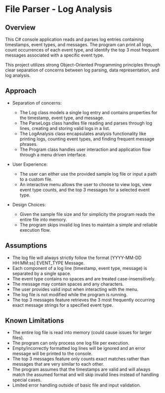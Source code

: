 # File Parser - Log Analysis

## Overview

This C# console application reads and parses log entries containing timestamps, event types, and messages. The program can print all logs, count occurrences of each event type, and identify the top 3 most frequent messages associated with a specific event type.

This project utilizes strong Object-Oriented Programming principles through clear separation of concerns between log parsing, data representation, and log analysis.

## Approach

- Separation of concerns:
  - The Log class models a single log entry and contains properties for the timestamp, event type, and message.
  - The ParseLogs class handles file reading and parses through log lines, creating and storing valid logs in a list.
  - The LogAnalysis class encapsulates analysis functionality like printing logs, counting event types, and finding frequent message phrases.
  - The Program class handles user interaction and application flow through a menu driven interface.
 
- User Experience:
  - The user can either use the provided sample log file or input a path to a custom file.
  - An interactive menu allows the user to choose to view logs, view event type counts, and the top 3 messages for a selected event type.

 - Design Choices:
    - Given the sample file size and for simplicity the program reads the entire file into memory.
    - The program skips invalid log lines to maintain a simple and reliable execution flow.

## Assumptions

- The log file will always strictly follow the format [YYYY-MM-DD HH:MM:ss] EVENT_TYPE Message.
- Each component of a log line (timestamp, event type, message) is separated by a single space.
- The event type contains no spaces and are treated case-insensitively.
- The message may contain spaces and any characters.
- The user provides valid input when interacting with the menu.
- The log file is not modified while the program is running.
- The top 3 messages feature retrieves the 3 most frequently occurring exact message strings for a specified event type.

## Known Limitations

- The entire log file is read into memory (could cause issues for larger files).
- The program can only process one log file per execution.
- Empty/incorrectly formatted log lines will be ignored and an error message will be printed to the console.
- The top 3 messages feature only counts exact matches rather than messages that are very similar to each other.
- The program assumes that the timestamps are valid and will always match the assumed format and will skip invalid lines instead of handling special cases.
- Limited error handling outside of basic file and input validation. 

  

